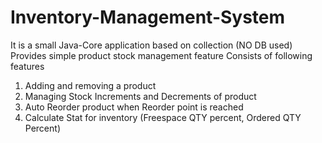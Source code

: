 # Inventory-Management-System
It is a small Java-Core application based on collection (NO DB used)
Provides simple product stock management feature
Consists of following features
1) Adding and removing a product
2) Managing Stock Increments and Decrements of product
3) Auto Reorder product when Reorder point is reached
4) Calculate Stat for inventory (Freespace QTY percent, Ordered QTY Percent)
